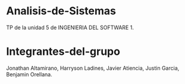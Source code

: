 # Analisis-de-Sistemas
TP de la unidad 5 de INGENIERIA DEL SOFTWARE 1.

# Integrantes-del-grupo
Jonathan Altamirano, Harryson Ladines, Javier Atiencia, Justin Garcia, Benjamin Orellana.

